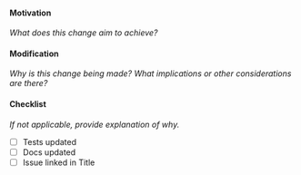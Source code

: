 #### Motivation

_What does this change aim to achieve?_

#### Modification

_Why is this change being made? What implications or other considerations are there?_

#### Checklist

_If not applicable, provide explanation of why._

- [ ] Tests updated
- [ ] Docs updated
- [ ] Issue linked in Title
